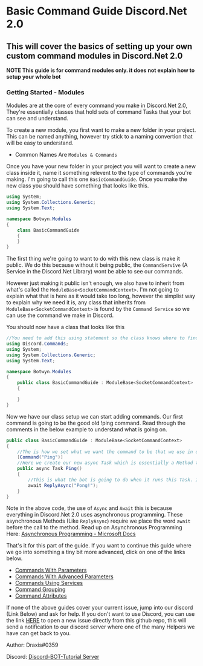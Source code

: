 # Basic Command Guide Discord.Net 2.0

## This will cover the basics of setting up your own custom command modules in Discord.Net 2.0

**NOTE This guide is for command modules only. it does not explain how to setup your whole bot**

### Getting Started - Modules

Modules are at the core of every command you make in Discord.Net 2.0, They're essentially classes that hold sets of command Tasks that your bot can see and understand.

To create a new module, you first want to make a new folder in your project. This can be named anything, however try stick to a naming convertion that will be easy to understand.

- Common Names Are `Modules & Commands`

Once you have your new folder in your project you will want to create a new class inside it, name it something relevent to the type of commands you're making. I'm going to call this one `BasicCommandGuide`. Once you make the new class you should have something that looks like this.

```cs
using System;
using System.Collections.Generic;
using System.Text;

namespace Botwyn.Modules
{
    class BasicCommandGuide
    {
    }
}
```

The first thing we're going to want to do with this new class is make it public. We do this because without it being public, the `CommandServive` (A Service in the Discord.Net Library) wont be able to see our commands. 

However just making it public isn't enough, we also have to inherit from what's called the `ModuleBase<SocketCommandContext>`. I'm not going to explain what that is here as it would take too long, however the simplist way to explain why we need it is, any class that inherits from `ModuleBase<SocketCommandContext>` is found by the `Command Service` so we can use the command we make in Discord.

You should now have a class that looks like this

```cs
//You need to add this using statement so the class knows where to find ModuleBase<>
using Discord.Commands;
using System;
using System.Collections.Generic;
using System.Text;

namespace Botwyn.Modules
{
    public class BasicCommandGuide : ModuleBase<SocketCommandContext>
    {

    }
}
```

Now we have our class setup we can start adding commands. Our first command is going to be the good old !ping command. Read through the comments in the below example to understand what is going on.

```cs
public class BasicCommandGuide : ModuleBase<SocketCommandContext>
{
    //The is how we set what we want the command to be that we use in discord.
    [Command("Ping")]
    //Here we create our new async Task which is essentially a Method the bot uses when the command !ping is ran.
    public async Task Ping()
    {
        //This is what the bot is going to do when it runs this Task. It's going to reply in the same channel the command was sent from with `Pong`
        await ReplyAsync("Pong!");
    }
}
```

Note in the above code, the use of `Async` and `Await` this is because everything in Discord.Net 2.0 uses asynchronous programming. These asynchronous Methods (Like `ReplyAsync`) require we place the word `await` before the call to the method. Read up on Asynchronous Programming Here: [Asynchronous Programming - Microsoft Docs](https://docs.microsoft.com/en-us/dotnet/csharp/programming-guide/concepts/async/)

That's it for this part of the guide. If you want to continue this guide where we go into something a tiny bit more advanced, click on one of the links below.

- [Commands With Parameters](WithParameters/)
- [Commands With Advanced Parameters](AdvancedParameters/)
- [Commands Using Services](CommandsWithServices/)
- [Command Grouping](CommandGrouping/)
- [Command Attributes](CommandAttributes/)

If none of the above guides cover your current issue, jump into our discord (Link Below) and ask for help. If you don't want to use Discord, you can use the link [HERE](https://github.com/discord-bot-tutorial/common-issues/issues) to open a new issue directly from this github repo, this will send a notification to our discord server where one of the many Helpers we have can get back to you.

Author: Draxis#0359

Discord:  [Discord-BOT-Tutorial Server](https://discord.gg/cGhEZuk)